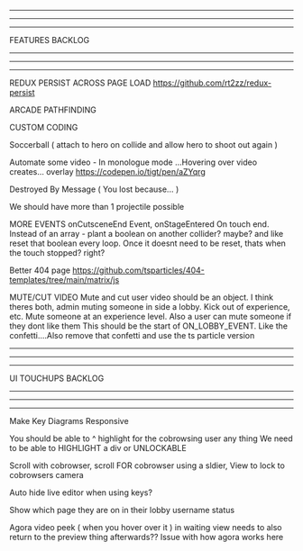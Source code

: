 --------------------------------------------------------------------------------------
--------------------------------------------------------------------------------------
--------------------------------------------------------------------------------------

FEATURES BACKLOG

--------------------------------------------------------------------------------------
--------------------------------------------------------------------------------------
--------------------------------------------------------------------------------------

REDUX PERSIST ACROSS PAGE LOAD
https://github.com/rt2zz/redux-persist

ARCADE PATHFINDING

CUSTOM CODING

Soccerball ( attach to hero on collide and allow hero to shoot out again )

Automate some video - In monologue mode …Hovering over video creates… overlay
https://codepen.io/tigt/pen/aZYqrg

Destroyed By Message ( You lost because... )

We should have more than 1 projectile possible

MORE EVENTS
  onCutsceneEnd Event, onStageEntered
  On touch end. Instead of an array - plant a boolean on another collider? maybe? and like reset that boolean every loop. Once it doesnt need to be reset, thats when the touch stopped? right?

Better 404 page 
https://github.com/tsparticles/404-templates/tree/main/matrix/js

MUTE/CUT VIDEO
  Mute and cut user video should be an object. I think theres both, admin muting someone in side a lobby. Kick out of experience, etc. Mute someone at an experience level. Also a user can mute someone if they dont like them
  This should be the start of ON_LOBBY_EVENT. Like the confetti....Also remove that confetti and use the ts particle version

--------------------------------------------------------------------------------------
--------------------------------------------------------------------------------------
--------------------------------------------------------------------------------------

UI TOUCHUPS BACKLOG

--------------------------------------------------------------------------------------
--------------------------------------------------------------------------------------
--------------------------------------------------------------------------------------

Make Key Diagrams Responsive

You should be able to ^ highlight for the cobrowsing user any thing  We need to be able to HIGHLIGHT a div or UNLOCKABLE

Scroll with cobrowser, scroll FOR cobrowser using a sldier, View to lock to cobrowsers camera

Auto hide live editor when using keys?

Show which page they are on in their lobby username status

Agora video peek ( when you hover over it ) in waiting view needs to also return to the preview thing afterwards?? Issue with how agora works here
